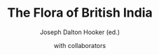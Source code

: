 ---
title: "The Flora of British India"
author: ["Joseph Dalton Hooker (ed.)", "with collaborators"]
year: 1872
language: ["English"]
genre: ["Literature"]
description: "The Flora of British India by Joseph Dalton Hooker (ed.), with collaborators (1872–1897) - A significant work from the Colonial India - British Raj, representing an important contribution to Indian literary and cultural heritage. Digitally preserved and freely available for research, education, and cultural appreciation."
collections: ['modern-literature']
sources:
  - name: "Internet Archive"
    url: "https://archive.org/details/floraofbritishin029347mbp; https://archive.org/details/floraofbritishin01hookrich; https://archive.org/details/mobot21753000004365"
    type: "other"
references:
  - name: "Wikipedia: Joseph Dalton Hooker"
    url: "https://en.wikipedia.org/wiki/Joseph_Dalton_Hooker"
    type: "wikipedia"
  - name: "Open Library: The Flora of British"
    url: "https://openlibrary.org/search?q=The+Flora+of+British+India+year+Joseph+Dalton+Hooker+ed"
    type: "other"
featured: false
publishDate: 2025-10-30
tags: ['classical', 'literature']
---